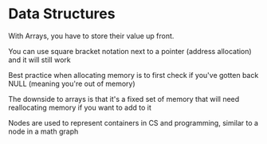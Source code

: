 # Data Structures # 
With Arrays, you have to store their value up front.

You can use square bracket notation next to a pointer (address allocation) and it will still work

Best practice when allocating memory is to first check if you've gotten back NULL (meaning you're out of memory)

The downside to arrays is that it's a fixed set of memory that will need reallocating memory if you want to add to it

Nodes are used to represent containers in CS and programming, similar to a node in a math graph

